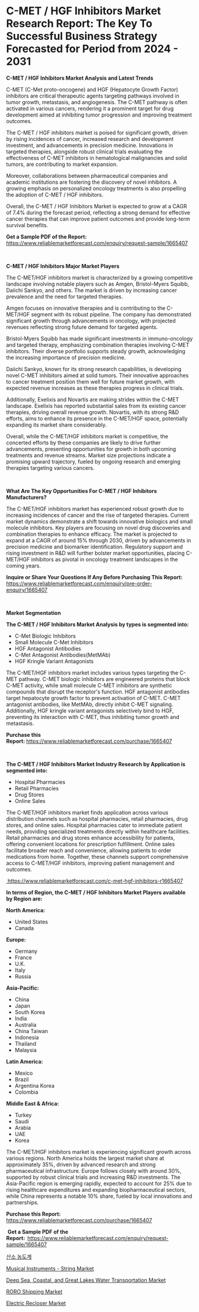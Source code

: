<p><h1>C-MET / HGF Inhibitors Market Research Report: The Key To Successful Business Strategy Forecasted for Period from 2024 - 2031</h1></p><p><strong>C-MET / HGF Inhibitors Market Analysis and Latest Trends</strong></p>
<p><p>C-MET (C-Met proto-oncogene) and HGF (Hepatocyte Growth Factor) inhibitors are critical therapeutic agents targeting pathways involved in tumor growth, metastasis, and angiogenesis. The C-MET pathway is often activated in various cancers, rendering it a prominent target for drug development aimed at inhibiting tumor progression and improving treatment outcomes. </p><p>The C-MET / HGF inhibitors market is poised for significant growth, driven by rising incidences of cancer, increased research and development investment, and advancements in precision medicine. Innovations in targeted therapies, alongside robust clinical trials evaluating the effectiveness of C-MET inhibitors in hematological malignancies and solid tumors, are contributing to market expansion.</p><p>Moreover, collaborations between pharmaceutical companies and academic institutions are fostering the discovery of novel inhibitors. A growing emphasis on personalized oncology treatments is also propelling the adoption of C-MET / HGF inhibitors. </p><p>Overall, the C-MET / HGF Inhibitors Market is expected to grow at a CAGR of 7.4% during the forecast period, reflecting a strong demand for effective cancer therapies that can improve patient outcomes and provide long-term survival benefits.</p></p>
<p><strong>Get a Sample PDF of the Report:&nbsp;</strong> <a href="https://www.reliablemarketforecast.com/enquiry/request-sample/1665407?utm_campaign=1080&utm_medium=2&utm_source=Github&utm_content=ia&utm_term=10122024&utm_id=c-met-hgf-inhibitors">https://www.reliablemarketforecast.com/enquiry/request-sample/1665407</a></p>
<p>&nbsp;</p>
<p><strong>C-MET / HGF Inhibitors Major Market Players</strong></p>
<p><p>The C-MET/HGF inhibitors market is characterized by a growing competitive landscape involving notable players such as Amgen, Bristol-Myers Squibb, Daiichi Sankyo, and others. The market is driven by increasing cancer prevalence and the need for targeted therapies. </p><p>Amgen focuses on innovative therapies and is contributing to the C-MET/HGF segment with its robust pipeline. The company has demonstrated significant growth through advancements in oncology, with projected revenues reflecting strong future demand for targeted agents.</p><p>Bristol-Myers Squibb has made significant investments in immuno-oncology and targeted therapy, emphasizing combination therapies involving C-MET inhibitors. Their diverse portfolio supports steady growth, acknowledging the increasing importance of precision medicine.</p><p>Daiichi Sankyo, known for its strong research capabilities, is developing novel C-MET inhibitors aimed at solid tumors. Their innovative approaches to cancer treatment position them well for future market growth, with expected revenue increases as these therapies progress in clinical trials.</p><p>Additionally, Exelixis and Novartis are making strides within the C-MET landscape. Exelixis has reported substantial sales from its existing cancer therapies, driving overall revenue growth. Novartis, with its strong R&D efforts, aims to enhance its presence in the C-MET/HGF space, potentially expanding its market share considerably.</p><p>Overall, while the C-MET/HGF inhibitors market is competitive, the concerted efforts by these companies are likely to drive further advancements, presenting opportunities for growth in both upcoming treatments and revenue streams. Market size projections indicate a promising upward trajectory, fueled by ongoing research and emerging therapies targeting various cancers.</p></p>
<p>&nbsp;</p>
<p><strong>What Are The Key Opportunities For C-MET / HGF Inhibitors Manufacturers?</strong></p>
<p><p>The C-MET/HGF inhibitors market has experienced robust growth due to increasing incidences of cancer and the rise of targeted therapies. Current market dynamics demonstrate a shift towards innovative biologics and small molecule inhibitors. Key players are focusing on novel drug discoveries and combination therapies to enhance efficacy. The market is projected to expand at a CAGR of around 15% through 2030, driven by advancements in precision medicine and biomarker identification. Regulatory support and rising investment in R&D will further bolster market opportunities, placing C-MET/HGF inhibitors as pivotal in oncology treatment landscapes in the coming years.</p></p>
<p><strong>Inquire or Share Your Questions If Any Before Purchasing This Report:</strong> <a href="https://www.reliablemarketforecast.com/enquiry/pre-order-enquiry/1665407?utm_campaign=1080&utm_medium=2&utm_source=Github&utm_content=ia&utm_term=10122024&utm_id=c-met-hgf-inhibitors">https://www.reliablemarketforecast.com/enquiry/pre-order-enquiry/1665407</a></p>
<p>&nbsp;</p>
<p><strong>Market Segmentation</strong></p>
<p><strong>The C-MET / HGF Inhibitors Market Analysis by types is segmented into:</strong></p>
<p><ul><li>C-Met Biologic Inhibitors</li><li>Small Molecule C-Met Inhibitors</li><li>HGF Antagonist Antibodies</li><li>C-Met Antagonist Antibodies(MetMAb)</li><li>HGF Kringle Variant Antagonists</li></ul></p>
<p><p>The C-MET/HGF inhibitors market includes various types targeting the C-MET pathway. C-MET biologic inhibitors are engineered proteins that block C-MET activity, while small molecule C-MET inhibitors are synthetic compounds that disrupt the receptor's function. HGF antagonist antibodies target hepatocyte growth factor to prevent activation of C-MET. C-MET antagonist antibodies, like MetMAb, directly inhibit C-MET signaling. Additionally, HGF kringle variant antagonists selectively bind to HGF, preventing its interaction with C-MET, thus inhibiting tumor growth and metastasis.</p></p>
<p><strong>Purchase this Report:&nbsp;</strong><a href="https://www.reliablemarketforecast.com/purchase/1665407?utm_campaign=1080&utm_medium=2&utm_source=Github&utm_content=ia&utm_term=10122024&utm_id=c-met-hgf-inhibitors">https://www.reliablemarketforecast.com/purchase/1665407</a></p>
<p>&nbsp;</p>
<p><strong>The C-MET / HGF Inhibitors Market Industry Research by Application is segmented into:</strong></p>
<p><ul><li>Hospital Pharmacies</li><li>Retail Pharmacies</li><li>Drug Stores</li><li>Online Sales</li></ul></p>
<p><p>The C-MET/HGF inhibitors market finds application across various distribution channels such as hospital pharmacies, retail pharmacies, drug stores, and online sales. Hospital pharmacies cater to immediate patient needs, providing specialized treatments directly within healthcare facilities. Retail pharmacies and drug stores enhance accessibility for patients, offering convenient locations for prescription fulfillment. Online sales facilitate broader reach and convenience, allowing patients to order medications from home. Together, these channels support comprehensive access to C-MET/HGF inhibitors, improving patient management and outcomes.</p></p>
<p><a href="https://www.reliablemarketforecast.com/c-met-hgf-inhibitors-r1665407?utm_campaign=1080&utm_medium=2&utm_source=Github&utm_content=ia&utm_term=10122024&utm_id=c-met-hgf-inhibitors">&nbsp;https://www.reliablemarketforecast.com/c-met-hgf-inhibitors-r1665407</a></p>
<p><strong>In terms of Region, the C-MET / HGF Inhibitors Market Players available by Region are:</strong></p>
<p>
    <p> <strong> North America: </strong>
        <ul>
            <li>United States</li>
            <li>Canada</li>
        </ul>
        </p> 
    <p> <strong> Europe: </strong>
        <ul>
            <li>Germany</li>
            <li>France</li>
            <li>U.K.</li>
            <li>Italy</li>
            <li>Russia</li>
        </ul>
        </p> 
    <p> <strong> Asia-Pacific: </strong>
        <ul>
            <li>China</li>
            <li>Japan</li>
            <li>South Korea</li>
            <li>India</li>
            <li>Australia</li>
            <li>China Taiwan</li>
            <li>Indonesia</li>
            <li>Thailand</li>
            <li>Malaysia</li>
        </ul>
        </p> 
    <p> <strong> Latin America: </strong>
        <ul>
            <li>Mexico</li>
            <li>Brazil</li>
            <li>Argentina Korea</li>
            <li>Colombia</li>
        </ul>
        </p> 
    <p> <strong> Middle East & Africa: </strong>
        <ul>
            <li>Turkey</li>
            <li>Saudi</li>
            <li>Arabia</li>
            <li>UAE</li>
            <li>Korea</li>
        </ul>
    </p>
    </p>
<p><p>The C-MET/HGF inhibitors market is experiencing significant growth across various regions. North America holds the largest market share at approximately 35%, driven by advanced research and strong pharmaceutical infrastructure. Europe follows closely with around 30%, supported by robust clinical trials and increasing R&D investments. The Asia-Pacific region is emerging rapidly, expected to account for 25% due to rising healthcare expenditures and expanding biopharmaceutical sectors, while China represents a notable 10% share, fueled by local innovations and partnerships.</p></p>
<p><strong>Purchase this Report: </strong><a href="https://www.reliablemarketforecast.com/purchase/1665407?utm_campaign=1080&utm_medium=2&utm_source=Github&utm_content=ia&utm_term=10122024&utm_id=c-met-hgf-inhibitors">https://www.reliablemarketforecast.com/purchase/1665407</a></p>
<p>&nbsp;<strong>Get a Sample PDF of the Report:&nbsp;&nbsp;</strong><a href="https://www.reliablemarketforecast.com/enquiry/request-sample/1665407?utm_campaign=1080&utm_medium=2&utm_source=Github&utm_content=ia&utm_term=10122024&utm_id=c-met-hgf-inhibitors">https://www.reliablemarketforecast.com/enquiry/request-sample/1665407</a></p>
<p><strong></strong></p>
<p><p><a href="https://github.com/sougarounis/Market-Research-Report-List-6/blob/main/370031527471.md?utm_campaign=1080&utm_medium=2&utm_source=Github&utm_content=ia&utm_term=10122024&utm_id=c-met-hgf-inhibitors">산소 농도계</a></p><p><a href="https://github.com/gdfhhhj/Market-Research-Report-List-6/blob/main/musical-instruments-string-market.md?utm_campaign=1080&utm_medium=2&utm_source=Github&utm_content=ia&utm_term=10122024&utm_id=c-met-hgf-inhibitors">Musical Instruments - String Market</a></p><p><a href="https://www.linkedin.com/pulse/deep-sea-coastal-great-lakes-water-transportation-b8fte?utm_campaign=1080&utm_medium=2&utm_source=Github&utm_content=ia&utm_term=10122024&utm_id=c-met-hgf-inhibitors">Deep Sea, Coastal, and Great Lakes Water Transportation Market</a></p><p><a href="https://www.linkedin.com/pulse/how-roro-shipping-market-projected-soar-size-share-117-cagr-appje?utm_campaign=1080&utm_medium=2&utm_source=Github&utm_content=ia&utm_term=10122024&utm_id=c-met-hgf-inhibitors">RORO Shipping Market</a></p><p><a href="https://www.linkedin.com/pulse/investing-electric-recloser-market-trends-leading-products-regional-owjee?utm_campaign=1080&utm_medium=2&utm_source=Github&utm_content=ia&utm_term=10122024&utm_id=c-met-hgf-inhibitors">Electric Recloser Market</a></p></p>